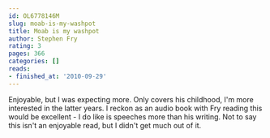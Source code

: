 ```yaml
---
id: OL6778146M
slug: moab-is-my-washpot
title: Moab is my washpot
author: Stephen Fry
rating: 3
pages: 366
categories: []
reads:
- finished_at: '2010-09-29'
---
```

Enjoyable, but I was expecting more. Only covers his childhood, I'm more interested in the latter years. I reckon as an audio book with Fry reading this would be excellent - I do like is speeches more than his writing. Not to say this isn't an enjoyable read, but I didn't get much out of it.
